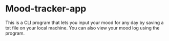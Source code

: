 # Mood-tracker-app
This is a CLI program that lets you input your mood for any day by saving a txt file on your local machine. You can also view your mood log using the program.
